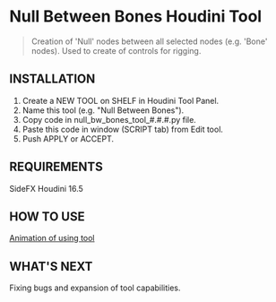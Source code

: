 # Null Between Bones Houdini Tool
>Creation of 'Null' nodes between all selected nodes (e.g. 'Bone' nodes).
>Used to create of controls for rigging.
## INSTALLATION
1. Create a NEW TOOL on SHELF in Houdini Tool Panel.
2. Name this tool (e.g. "Null Between Bones").
3. Copy code in null_bw_bones_tool_#.#.#.py file.
4. Paste this code in window (SCRIPT tab) from Edit tool.
5. Push APPLY or ACCEPT.
## REQUIREMENTS
SideFX Houdini 16.5
## HOW TO USE
[Animation of using tool](https://gfycat.com/SilentClearCavy)
## WHAT'S NEXT
Fixing bugs and expansion of tool capabilities.
